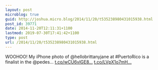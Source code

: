 ```yaml
---
layout: post
microblog: true
guid: http://joshua.micro.blog/2014/11/20/t535238980431015938.html
post_id: 39771
date: 2014-11-20T12:11:31+1100
lastmod: 2019-07-30T17:41:42+1100
type: post
url: /2014/11/20/t535238980431015938.html
---
```

WOOHOO! My iPhone photo of @hellobrittanyjane at #PuertoRico is a finalist in the @pedes... [t.co/wCU6vlGE8...](http://t.co/wCU6vlGE8F) [t.co/LVpX1o7mH...](http://t.co/LVpX1o7mHv)
